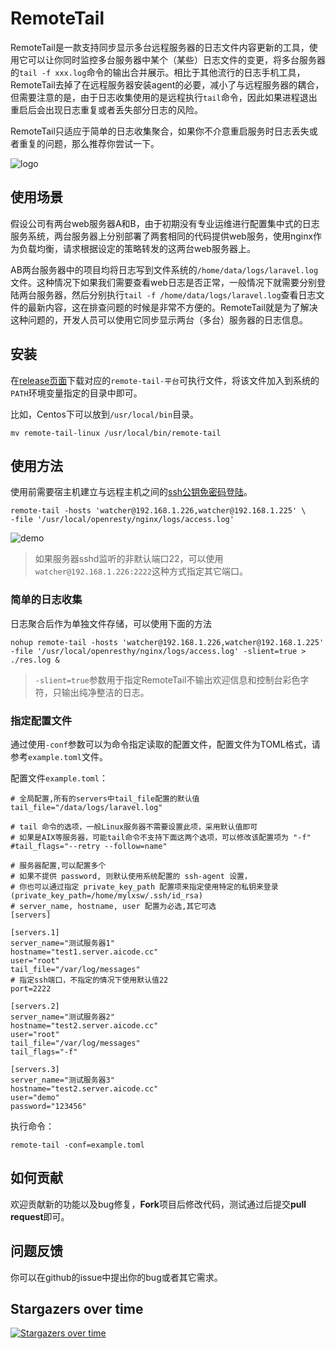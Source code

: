 # RemoteTail

RemoteTail是一款支持同步显示多台远程服务器的日志文件内容更新的工具，使用它可以让你同时监控多台服务器中某个（某些）日志文件的变更，将多台服务器的`tail -f xxx.log`命令的输出合并展示。相比于其他流行的日志手机工具，RemoteTail去掉了在远程服务器安装agent的必要，减小了与远程服务器的耦合，但需要注意的是，由于日志收集使用的是远程执行`tail`命令，因此如果进程退出重启后会出现日志重复或者丢失部分日志的风险。

RemoteTail只适应于简单的日志收集聚合，如果你不介意重启服务时日志丢失或者重复的问题，那么推荐你尝试一下。

![logo](https://ssl.aicode.cc/remote-tail.jpg?20161011)

## 使用场景

假设公司有两台web服务器A和B，由于初期没有专业运维进行配置集中式的日志服务系统，两台服务器上分别部署了两套相同的代码提供web服务，使用nginx作为负载均衡，请求根据设定的策略转发的这两台web服务器上。

AB两台服务器中的项目均将日志写到文件系统的`/home/data/logs/laravel.log`文件。这种情况下如果我们需要查看web日志是否正常，一般情况下就需要分别登陆两台服务器，然后分别执行`tail -f /home/data/logs/laravel.log`查看日志文件的最新内容，这在排查问题的时候是非常不方便的。RemoteTail就是为了解决这种问题的，开发人员可以使用它同步显示两台（多台）服务器的日志信息。

## 安装

在[release页面](https://github.com/mylxsw/remote-tail/releases)下载对应的`remote-tail-平台`可执行文件，将该文件加入到系统的`PATH`环境变量指定的目录中即可。

比如，Centos下可以放到`/usr/local/bin`目录。

    mv remote-tail-linux /usr/local/bin/remote-tail

## 使用方法

使用前需要宿主机建立与远程主机之间的[ssh公钥免密码登陆](https://aicode.cc/linux-mian-mi-ma-deng-lu.html)。

    remote-tail -hosts 'watcher@192.168.1.226,watcher@192.168.1.225' \
    -file '/usr/local/openresty/nginx/logs/access.log'

![demo](https://ssl.aicode.cc/remote-tail-demo.jpg?20161011)

> 如果服务器sshd监听的非默认端口22，可以使用`watcher@192.168.1.226:2222`这种方式指定其它端口。

### 简单的日志收集

日志聚合后作为单独文件存储，可以使用下面的方法

    nohup remote-tail -hosts 'watcher@192.168.1.226,watcher@192.168.1.225' -file '/usr/local/openresthy/nginx/logs/access.log' -slient=true > ./res.log &

> `-slient=true`参数用于指定RemoteTail不输出欢迎信息和控制台彩色字符，只输出纯净整洁的日志。

### 指定配置文件

通过使用`-conf`参数可以为命令指定读取的配置文件，配置文件为TOML格式，请参考`example.toml`文件。

配置文件`example.toml`：

    # 全局配置,所有的servers中tail_file配置的默认值
    tail_file="/data/logs/laravel.log"
    
    # tail 命令的选项，一般Linux服务器不需要设置此项，采用默认值即可
    # 如果是AIX等服务器，可能tail命令不支持下面这两个选项，可以修改该配置项为 "-f"
    #tail_flags="--retry --follow=name"

    # 服务器配置,可以配置多个
    # 如果不提供 password, 则默认使用系统配置的 ssh-agent 设置，
    # 你也可以通过指定 private_key_path 配置项来指定使用特定的私钥来登录 (private_key_path=/home/mylxsw/.ssh/id_rsa)
    # server_name, hostname, user 配置为必选,其它可选
    [servers]

    [servers.1]
    server_name="测试服务器1"
    hostname="test1.server.aicode.cc"
    user="root"
    tail_file="/var/log/messages"
    # 指定ssh端口，不指定的情况下使用默认值22
    port=2222

    [servers.2]
    server_name="测试服务器2"
    hostname="test2.server.aicode.cc"
    user="root"
    tail_file="/var/log/messages"
    tail_flags="-f"

    [servers.3]
    server_name="测试服务器3"
    hostname="test2.server.aicode.cc"
    user="demo"
    password="123456"

执行命令：

    remote-tail -conf=example.toml

## 如何贡献

欢迎贡献新的功能以及bug修复，**Fork**项目后修改代码，测试通过后提交**pull request**即可。

## 问题反馈

你可以在github的issue中提出你的bug或者其它需求。

## Stargazers over time

[![Stargazers over time](https://starchart.cc/mylxsw/remote-tail.svg)](https://starchart.cc/mylxsw/remote-tail)
